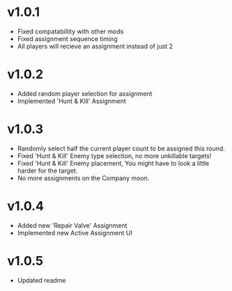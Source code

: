 # v1.0.1
+ Fixed compatabillity with other mods
+ Fixed assignment sequence timing
+ All players will recieve an assignment instead of just 2 
# v1.0.2
+ Added random player selection for assignment
+ Implemented 'Hunt & Kill' Assignment
# v1.0.3
+ Randomly select half the current player count to be assigned this round.
+ Fixed 'Hunt & Kill' Enemy type selection, no more unkillable targets!
+ Fixed 'Hunt & Kill' Enemy placement, You might have to look a little harder for the target.
+ No more assignments on the Company moon.
# v1.0.4
+ Added new 'Repair Valve' Assignment
+ Implemented new Active Assignment UI
# v1.0.5
+ Updated readme
